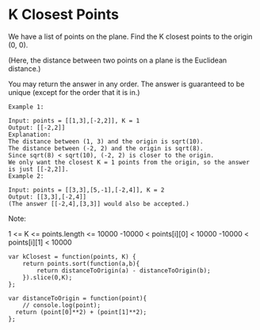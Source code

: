 # K Closest Points

We have a list of points on the plane.  Find the K closest points to the origin (0, 0).

(Here, the distance between two points on a plane is the Euclidean distance.)

You may return the answer in any order.  The answer is guaranteed to be unique (except for the order that it is in.)


```
Example 1:

Input: points = [[1,3],[-2,2]], K = 1
Output: [[-2,2]]
Explanation:
The distance between (1, 3) and the origin is sqrt(10).
The distance between (-2, 2) and the origin is sqrt(8).
Since sqrt(8) < sqrt(10), (-2, 2) is closer to the origin.
We only want the closest K = 1 points from the origin, so the answer is just [[-2,2]].
Example 2:

Input: points = [[3,3],[5,-1],[-2,4]], K = 2
Output: [[3,3],[-2,4]]
(The answer [[-2,4],[3,3]] would also be accepted.)
```


Note:

1 <= K <= points.length <= 10000
-10000 < points[i][0] < 10000
-10000 < points[i][1] < 10000

```
var kClosest = function(points, K) {
    return points.sort(function(a,b){
        return distanceToOrigin(a) - distanceToOrigin(b);
    }).slice(0,K);
};

var distanceToOrigin = function(point){
    // console.log(point);
  return (point[0]**2) + (point[1]**2);
};
```
